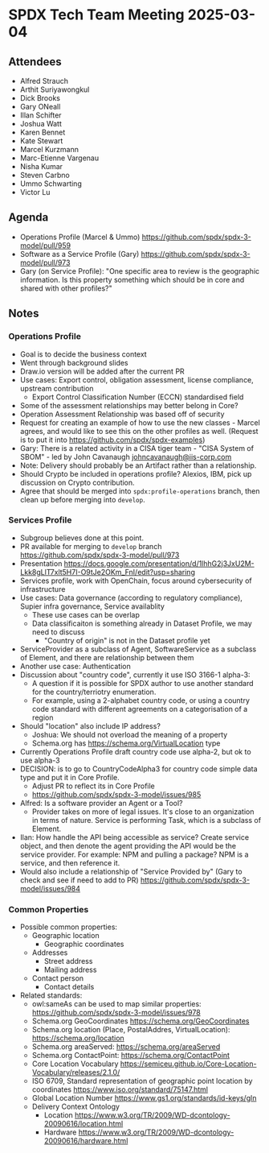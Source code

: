 # SPDX Tech Team Meeting 2025-03-04

## Attendees

- Alfred Strauch
- Arthit Suriyawongkul
- Dick Brooks
- Gary ONeall
- Illan Schifter
- Joshua Watt
- Karen Bennet
- Kate Stewart
- Marcel Kurzmann
- Marc-Etienne Vargenau
- Nisha Kumar
- Steven Carbno
- Ummo Schwarting
- Victor Lu

## Agenda

- Operations Profile (Marcel & Ummo)
  https://github.com/spdx/spdx-3-model/pull/959
- Software as a Service Profile (Gary)
  https://github.com/spdx/spdx-3-model/pull/973
- Gary (on Service Profile): "One specific area to review is the geographic information.
  Is this property something which should be in core and shared with other profiles?"

## Notes

### Operations Profile

- Goal is to decide the business context
- Went through background slides
- Draw.io version will be added after the current PR
- Use cases: Export control, obligation assessment, license compliance, upstream contribution
  - Export Control Classification Number (ECCN) standardised field
- Some of the assessment relationships may better belong in Core?
- Operation Assessment Relationship was based off of security 
- Request for creating an example of how to use the new classes - Marcel agrees, and would like to see this on the other profiles as well. (Request is to put it into https://github.com/spdx/spdx-examples)
- Gary: There is a related activity in a CISA tiger team - "CISA System of SBOM" - led by John Cavanaugh <johncavanaugh@iis-corp.com>
- Note: Delivery should probably be an Artifact rather than a relationship.
- Should Crypto be included in operations profile?
  Alexios, IBM, pick up discussion on Crypto contribution.
- Agree that should be merged into `spdx:profile-operations` branch, then clean up before merging into `develop`.

### Services Profile

- Subgroup believes done at this point.
- PR available for merging to `develop` branch
  https://github.com/spdx/spdx-3-model/pull/973
- Presentation
  https://docs.google.com/presentation/d/1lhhG2j3JxU2M-Lkk8gLlT7xlt5H7I-O9tJe2OKm_FnI/edit?usp=sharing
- Services profile, work with OpenChain, focus around cybersecurity of infrastructure
- Use cases: Data governance (according to regulatory compliance), Supier infra governance, Service availablity
  - These use cases can be overlap
  - Data classificaiton is something already in Dataset Profile, we may need to discuss
    - "Country of origin" is not in the Dataset profile yet
- ServiceProvider as a subclass of Agent, SoftwareService as a subclass of Element, and there are relationship between them
- Another use case: Authentication
- Discussion about "country code", currently it use ISO 3166-1 alpha-3:
  - A question if it is possible for SPDX author to use another standard for the country/terriotry enumeration.
  - For example, using a 2-alphabet country code, or using a country code standard with different agreements on a categorisation of a region
- Should "location" also include IP address?
  - Joshua: We should not overload the meaning of a property
  - Schema.org has https://schema.org/VirtualLocation type
- Currently Operations Profile draft country code use alpha-2, but ok to use alpha-3
- DECISION:  is to go to CountryCodeAlpha3 for country code simple data type and put it in Core Profile.
  - Adjust PR to reflect its in Core Profile
  - https://github.com/spdx/spdx-3-model/issues/985
- Alfred:  Is a software provider an Agent or a Tool?
  - Provider takes on more of legal issues.  It's close to an organization in terms of nature.
    Service is performing Task, which is a subclass of Element.
- Ilan:  How handle the API being accessible as service?   Create service object, and then denote the agent providing the API would be the service provider.   For example: NPM and pulling a package?  NPM is a service, and then reference it.
- Would also include a relationship of "Service Provided by" (Gary to check and see if need to add to PR)
  https://github.com/spdx/spdx-3-model/issues/984

### Common Properties

- Possible common properties:
  - Geographic location
    - Geographic coordinates
  - Addresses
    - Street address
    - Mailing address
  - Contact person
    - Contact details
- Related standards:
  - owl:sameAs can be used to map similar properties:
    https://github.com/spdx/spdx-3-model/issues/978
  - Schema.org GeoCoordinates
    https://schema.org/GeoCoordinates
  - Schema.org location (Place, PostalAddres, VirtualLocation):
    https://schema.org/location
  - Schema.org areaServed:
    https://schema.org/areaServed
  - Schema.org ContactPoint:
    https://schema.org/ContactPoint
  - Core Location Vocabulary
    https://semiceu.github.io/Core-Location-Vocabulary/releases/2.1.0/
  - ISO 6709, Standard representation of geographic point location by coordinates
    https://www.iso.org/standard/75147.html
  - Global Location Number https://www.gs1.org/standards/id-keys/gln
  - Delivery Context Ontology
    - Location https://www.w3.org/TR/2009/WD-dcontology-20090616/location.html
    - Hardware https://www.w3.org/TR/2009/WD-dcontology-20090616/hardware.html
